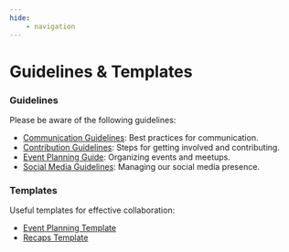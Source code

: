 ```yaml
---
hide:
    - navigation
---
```

# Guidelines & Templates
### Guidelines

Please be aware of the following guidelines:

- [Communication Guidelines](../Guidelines_&_Templates/Communication_Guidelines.md): Best practices for communication.
- [Contribution Guidelines](../Guidelines_&_Templates/Contribution_Guidelines.md): Steps for getting involved and contributing.
- [Event Planning Guide](../Guidelines_&_Templates/Event_Planning_Guide.md): Organizing events and meetups.
- [Social Media Guidelines](../Guidelines_&_Templates/SocialMedia_Guidelines.md): Managing our social media presence.

### Templates

Useful templates for effective collaboration:

- [Event Planning Template](../Guidelines_&_Templates/Event_Planning_Template.md)
- [Recaps Template](../Guidelines_&_Templates/Recaps_Template.md)
